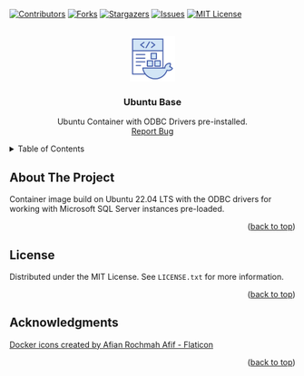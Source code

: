 <!-- PROJECT SHIELDS -->
<!--
*** I'm using markdown "reference style" links for readability.
*** Reference links are enclosed in brackets [ ] instead of parentheses ( ).
*** See the bottom of this document for the declaration of the reference variables
*** for contributors-url, forks-url, etc. This is an optional, concise syntax you may use.
*** https://www.markdownguide.org/basic-syntax/#reference-style-links
-->
[![Contributors][contributors-shield]][contributors-url]
[![Forks][forks-shield]][forks-url]
[![Stargazers][stars-shield]][stars-url]
[![Issues][issues-shield]][issues-url]
[![MIT License][license-shield]][license-url]



<!-- PROJECT LOGO -->
<br />
<div align="center">
  <a href="https://github.com/n3ddu8/ubuntu-odbc">
    <img src="images/logo.png" alt="Logo" width="80" height="80">
  </a>

<h3 align="center">Ubuntu Base</h3>

  <p align="center">
    Ubuntu Container with ODBC Drivers pre-installed.
    <br />
    <a href="https://github.com/n3ddu8/ubuntu-odbc/issues/new?labels=bug&template=bug-report---.md">Report Bug</a>
  </p>
</div>



<!-- TABLE OF CONTENTS -->
<details>
  <summary>Table of Contents</summary>
  <ol>
    <li><a href="#about-the-project">About The Project</a></li>
    <li><a href="#license">License</a></li>
    <li><a href="#acknowledgments">Acknowledgments</a></li>
  </ol>
</details>



<!-- ABOUT THE PROJECT -->
## About The Project

Container image build on Ubuntu 22.04 LTS with the ODBC drivers for working with Microsoft SQL Server instances pre-loaded.

<p align="right">(<a href="#readme-top">back to top</a>)</p>


<!-- LICENSE -->
## License

Distributed under the MIT License. See `LICENSE.txt` for more information.

<p align="right">(<a href="#readme-top">back to top</a>)</p>


<!-- ACKNOWLEDGMENTS -->
## Acknowledgments

<a href="https://www.flaticon.com/free-icons/docker" title="docker icons">Docker icons created by Afian Rochmah Afif - Flaticon</a>

<p align="right">(<a href="#readme-top">back to top</a>)</p>



<!-- MARKDOWN LINKS & IMAGES -->
<!-- https://www.markdownguide.org/basic-syntax/#reference-style-links -->
[contributors-shield]: https://img.shields.io/github/contributors/n3ddu8/ubuntu-odbc.svg?style=for-the-badge
[contributors-url]: https://github.com/n3ddu8/ubuntu-odbc/graphs/contributors
[forks-shield]: https://img.shields.io/github/forks/n3ddu8/ubuntu-odbc.svg?style=for-the-badge
[forks-url]: https://github.com/n3ddu8/ubuntu-odbc/network/members
[stars-shield]: https://img.shields.io/github/stars/n3ddu8/ubuntu-odbc.svg?style=for-the-badge
[stars-url]: https://github.com/n3ddu8/ubuntu-odbc/stargazers
[issues-shield]: https://img.shields.io/github/issues/n3ddu8/ubuntu-odbc.svg?style=for-the-badge
[issues-url]: https://github.com/n3ddu8/ubuntu-odbc/issues
[license-shield]: https://img.shields.io/github/license/n3ddu8/ubuntu-odbc.svg?style=for-the-badge
[license-url]: https://github.com/n3ddu8/ubuntu-odbc/blob/master/LICENSE.txt
[linkedin-shield]: https://img.shields.io/badge/-LinkedIn-black.svg?style=for-the-badge&logo=linkedin&colorB=555
[product-screenshot]: images/screenshot.png
[docker]: images/docker-logo.png
